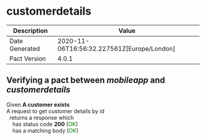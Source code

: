 # customerdetails

| Description    | Value |
| -------------- | ----- |
| Date Generated | 2020-11-06T16:56:32.227561Z[Europe/London] |
| Pact Version   | 4.0.1 |
## Verifying a pact between _mobileapp_ and _customerdetails_

Given **A customer exists**  
A request to get customer details by id  
&nbsp;&nbsp;returns a response which  
&nbsp;&nbsp;&nbsp;&nbsp;has status code **200** (<span style='color:green'>OK</span>)  
&nbsp;&nbsp;&nbsp;&nbsp;has a matching body (<span style='color:green'>OK</span>)  
